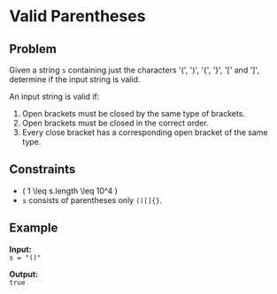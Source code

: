 # Valid Parentheses

## Problem

Given a string `s` containing just the characters '(', ')', '{', '}', '[' and ']', determine if the input string is valid.

An input string is valid if:

1. Open brackets must be closed by the same type of brackets.
2. Open brackets must be closed in the correct order.
3. Every close bracket has a corresponding open bracket of the same type.

## Constraints

- \( 1 \leq s.length \leq 10^4 \)
- `s` consists of parentheses only `()[]{}`.

## Example

**Input:**  
`s = "()"`

**Output:**  
`true`
